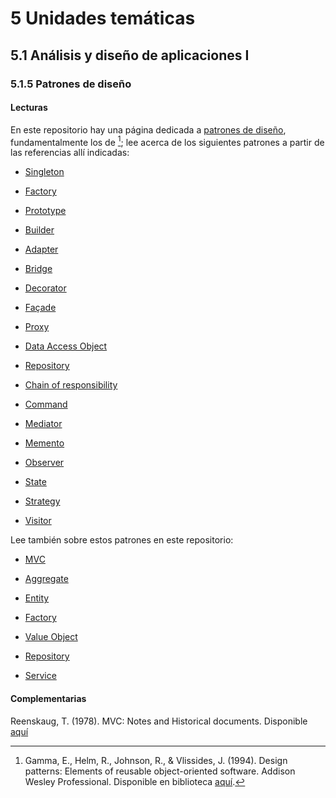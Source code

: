 # 5 Unidades temáticas

## 5.1 Análisis y diseño de aplicaciones I

### 5.1.5 Patrones de diseño

#### Lecturas

En este repositorio hay una página dedicada a [patrones de
diseño](/2_Tecnicas_y_herramientas/2_8_.Patrones_de_diseno.md), fundamentalmente
los de [^1]; lee acerca de los siguientes patrones a partir de las referencias
allí indicadas:

[^1]: Gamma, E., Helm, R., Johnson, R., & Vlissides, J. (1994). Design patterns:
    Elements of reusable object-oriented software. Addison Wesley Professional.
    Disponible en biblioteca
    [aquí](https://catalogo.ucu.edu.uy/cgi-bin/koha/opac-detail.pl?biblionumber=3496).

* [Singleton](/2_Tecnicas_y_herramientas/2_8_.Patrones_de_diseno.md#singleton)

* [Factory](/2_Tecnicas_y_herramientas/2_8_.Patrones_de_diseno.md#factory)

* [Prototype](/2_Tecnicas_y_herramientas/2_8_.Patrones_de_diseno.md#prototype)

* [Builder](/2_Tecnicas_y_herramientas/2_8_.Patrones_de_diseno.md#builder)

* [Adapter](/2_Tecnicas_y_herramientas/2_8_.Patrones_de_diseno.md#adapter)

* [Bridge](/2_Tecnicas_y_herramientas/2_8_.Patrones_de_diseno.md#bridge)

* [Decorator](/2_Tecnicas_y_herramientas/2_8_.Patrones_de_diseno.md#decorator)

* [Façade](/2_Tecnicas_y_herramientas/2_8_.Patrones_de_diseno.md#façade)

* [Proxy](/2_Tecnicas_y_herramientas/2_8_.Patrones_de_diseno.md#proxy)

* [Data Access Object](/2_Tecnicas_y_herramientas/2_8_.Patrones_de_diseno.md#data-access-object)

* [Repository](/2_Tecnicas_y_herramientas/2_8_.Patrones_de_diseno.md#repository)

* [Chain of
  responsibility](/2_Tecnicas_y_herramientas/2_8_.Patrones_de_diseno.md#chain-of-responsibility)

* [Command](/2_Tecnicas_y_herramientas/2_8_.Patrones_de_diseno.md#command)

* [Mediator](/2_Tecnicas_y_herramientas/2_8_.Patrones_de_diseno.md#mediator)

* [Memento](/2_Tecnicas_y_herramientas/2_8_.Patrones_de_diseno.md#memento)

* [Observer](/2_Tecnicas_y_herramientas/2_8_.Patrones_de_diseno.md#observer)

* [State](/2_Tecnicas_y_herramientas/2_8_.Patrones_de_diseno.md#state)

* [Strategy](/2_Tecnicas_y_herramientas/2_8_.Patrones_de_diseno.md#strategy)

* [Visitor](/2_Tecnicas_y_herramientas/2_8_.Patrones_de_diseno.md#visitor)

Lee también sobre estos patrones en este repositorio:

* [MVC](/2_Tecnicas_y_herramientas/2_9_MVC.md)

* [Aggregate](/2_Tecnicas_y_herramientas/2_8_Aggregate.md)

* [Entity](/2_Tecnicas_y_herramientas/2_8_Entity.md)

* [Factory](/2_Tecnicas_y_herramientas/2_8_Factory.md)

* [Value Object](/2_Tecnicas_y_herramientas/2_8_Value_Object.md)

* [Repository](/2_Tecnicas_y_herramientas/2_8_Repository.md)

* [Service](/2_Tecnicas_y_herramientas/2_8_Service.md)

#### Complementarias

Reenskaug, T. (1978). MVC: Notes and Historical documents. Disponible [aquí](https://folk.universitetetioslo.no/trygver/themes/mvc/mvc-index.html)